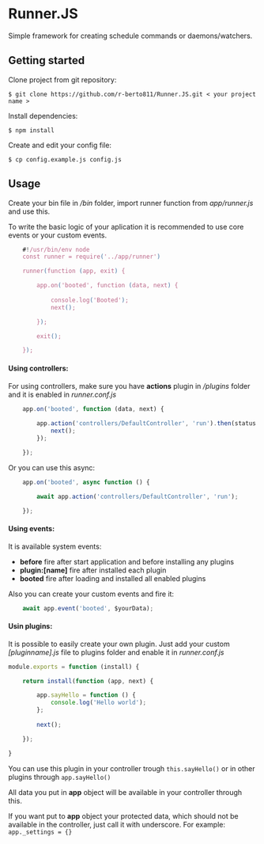 # Runner.JS

Simple framework for creating schedule commands or daemons/watchers.

## Getting started

Clone project from git repository:
```
$ git clone https://github.com/r-berto811/Runner.JS.git < your project name >
```
Install dependencies:
```
$ npm install
```

Create and edit your config file:
```
$ cp config.example.js config.js
```

## Usage
Create your bin file in */bin* folder, import runner function from *app/runner.js* and use this.

To write the basic logic of your aplication it is recommended to use core events or your custom events.

```js
	#!/usr/bin/env node
    const runner = require('../app/runner')

    runner(function (app, exit) {

        app.on('booted', function (data, next) {
			
            console.log('Booted');
            next();

        });

        exit();

    });
```

#### Using controllers:
For using controllers, make sure you have **actions** plugin in */plugins* folder and it is enabled in *runner.conf.js*

```js
  	app.on('booted', function (data, next) {
  
    	app.action('controllers/DefaultController', 'run').then(status => {
			next();
		});

  	});

```

Or you can use this async:

```js
	app.on('booted', async function () {

		await app.action('controllers/DefaultController', 'run');

	});
```

#### Using events:

It is available system events:

* **before** fire after start application and before installing any plugins
* **plugin:[name]** fire after installed each plugin
* **booted** fire after loading and installed all enabled plugins

Also you can create your custom events and fire it:

```js
	await app.event('booted', $yourData);
```

#### Usin plugins:

It is possible to easily create your own plugin. Just add your custom *[pluginname].js* file to plugins folder and enable it in *runner.conf.js*

```js
module.exports = function (install) {

	return install(function (app, next) {

		app.sayHello = function () {
			console.log('Hello world');
		};
		
		next();

	});

}
```
You can use this plugin in your controller trough ``this.sayHello()`` or in other plugins through ``app.sayHello()``

All data you put in **app** object will be available in your controller through this.

If you want put to **app** object your protected data, which should not be available in the controller, just call it with underscore. For example: ``app._settings = {}``